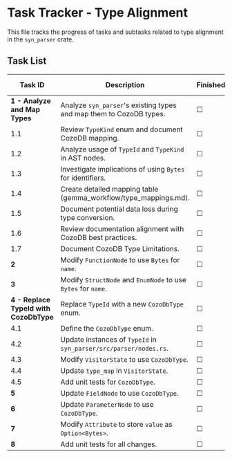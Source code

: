 # Task Tracker - Type Alignment

This file tracks the progress of tasks and subtasks related to type alignment in the `syn_parser` crate.

## Task List

| Task ID | Description | Finished | Tests Created | Tests Pass |
|---|---|---|---|---|
| **1 - Analyze and Map Types** | Analyze `syn_parser`'s existing types and map them to CozoDB types. | ☐ | ☐ | ☐ |
| 1.1 | Review `TypeKind` enum and document CozoDB mapping. | ☐ | ☐ | ☐ |
| 1.2 | Analyze usage of `TypeId` and `TypeKind` in AST nodes. | ☐ | ☐ | ☐ |
| 1.3 | Investigate implications of using `Bytes` for identifiers. | ☐ | ☐ | ☐ |
| 1.4 | Create detailed mapping table (gemma_workflow/type_mappings.md). | ☐ | ☐ | ☐ |
| 1.5 | Document potential data loss during type conversion. | ☐ | ☐ | ☐ |
| 1.6 | Review documentation alignment with CozoDB best practices. | ☐ | ☐ | ☐ |
| 1.7 | Document CozoDB Type Limitations. | ☐ | ☐ | ☐ |
| **2** | Modify `FunctionNode` to use `Bytes` for `name`. | ☐ | ☐ | ☐ |
| **3** | Modify `StructNode` and `EnumNode` to use `Bytes` for `name`. | ☐ | ☐ | ☐ |
| **4 - Replace TypeId with CozoDbType** | Replace `TypeId` with a new `CozoDbType` enum. | ☐ | ☐ | ☐ |
| 4.1 | Define the `CozoDbType` enum. | ☐ | ☐ | ☐ |
| 4.2 | Update instances of `TypeId` in `syn_parser/src/parser/nodes.rs`. | ☐ | ☐ | ☐ |
| 4.3 | Modify `VisitorState` to use `CozoDbType`. | ☐ | ☐ | ☐ |
| 4.4 | Update `type_map` in `VisitorState`. | ☐ | ☐ | ☐ |
| 4.5 | Add unit tests for `CozoDbType`. | ☐ | ☐ | ☐ |
| **5** | Update `FieldNode` to use `CozoDbType`. | ☐ | ☐ | ☐ |
| **6** | Update `ParameterNode` to use `CozoDbType`. | ☐ | ☐ | ☐ |
| **7** | Modify `Attribute` to store `value` as `Option<Bytes>`. | ☐ | ☐ | ☐ |
| **8** | Add unit tests for all changes. | ☐ | ☐ | ☐ |


